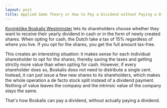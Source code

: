 ```yaml
---
layout: post
title: Applied Game Theory or How to Pay a Dividend without Paying a Dividend
---
```

<a href="boskalis.com">Koninklijke Boskalis Westminster</a> lets its shareholders choose whether they want to receive their yearly
dividend in cash or in the form of newly created shares. When opting for cash, the Dutch take a tax of 15% regardless of where you live.
If you opt for the shares, you get the full amount tax-free.

This creates an interesting situation: it makes sense for each individual sharesholder to opt for the shares, thereby saving the taxes
and getting strictly more value than when opting for cash. However, if every shareholder does so, Boskalis does not need to distribute
a single cent. Instead, it can just issue a few new shares to its shareholders, which makes the whole operation
a de facto stock split instead of a dividend payment. Nothing of value leaves the company and the intrinsic value of the company stays the same.

That's how Boskalis can pay a dividend, without actually paying a dividend.
